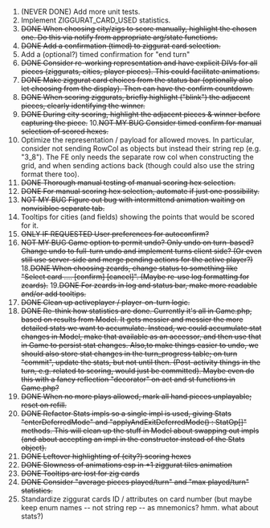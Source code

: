 1. (NEVER DONE) Add more unit tests.
2. Implement ZIGGURAT_CARD_USED statistics.
3. ~~DONE When choosing city/zigs to score manually, highlight the chosen one. Do this via notify from appropriate arg/state functions.~~
4. ~~DONE Add a confirmation (timed) to ziggurat card selection.~~
5. Add a (optional?) timed confirmation for "end turn"
6. ~~DONE Consider re-working representation and have explicit DIVs for all pieces (ziggurats, cities, player pieces). This could facilitate animations.~~
7. ~~DONE Make ziggurat card choices from the status bar (optionally also let choosing from the display). Then can have the confirm countdown.~~
8. ~~DONE When scoring ziggurats, briefly highlight ("blink") the adjacent pieces, clearly identifying the winner.~~
9. ~~DONE During city scoring, highlight the adjacent pieces & winner before capturing the piece.~~
10.~~NOT MY BUG Consider timed confirm for manual selection of scored hexes.~~
11. Optimize the representation / payload for allowed moves. In particular, consider not sending RowCol as objects but instead their string rep (e.g. "3_8"). The FE only needs the separate row col when constructing the grid, and when sending actions back (though could also use the string format there too).
12. ~~DONE Thorough manual testing of manual scoring hex selection.~~
13. ~~DONE For manual scoring hex selection, automate if just one possibility.~~
14. ~~NOT MY BUG Figure out bug with intermittend animation waiting on nonvisibloe separate tab.~~
15. Tooltips for cities (and fields) showing the points that would be scored for it.
16. ~~ONLY IF REQUESTED User preferences for autoconfirm?~~
17. ~~NOT MY BUG Game option to permit undo? Only undo on turn-based? Change undo to full-turn undo and implement turns client side? (Or even still use server-side and merge pending actions for the active player?)~~
18.~~DONE When choosing zcards, change status to something like "Select card .... [confirm] [cancel]". (Maybe re-use log formatting for zcards).~~
19.~~DONE For zcards in log and status bar, make more readable and/or add tooltips.~~
20. ~~DONE Clean up activeplayer / player-on-turn logic.~~
21. ~~DONE Re-think how statistics are done. Currently it's all in Game.php, based on results from Model. It gets messier and messier the more detailed stats we want to accumulate. Instead, we could accumulate stat changes in Model, make that available as an accessor, and then use that in Game to persist stat changes. Also,to make things easier to undo, we should also store stat changes in the turn_progress table; on turn "commit", update the stats, but not until then. (Post-activity things in the turn, e.g. related to scoring, would just be committed). Maybe even do this with a fancy reflection "decorator" on act and st functions in Game.php?~~
22. ~~DONE When no more plays allowed, mark all hand pieces unplayable; reset on refill.~~
23. ~~DONE Refactor Stats impls so a single impl is used, giving Stats "enterDeferredMode" and "applyAndExitDeferredMode() : StatOp[]" methods. This will clean up the stuff in Model about swapping out impls (and about accepting an impl in the constructor instead of the Stats object).~~
23. ~~DONE Leftover highlighting of (city?) scoring hexes~~
24. ~~DONE Slowness of animations esp in +1 ziggurat tiles animation~~
25. ~~DONE Tooltips are lost for zig cards~~
26. ~~DONE Consider "average pieces played/turn" and "max played/turn" statistics.~~
27. Standardize ziggurat cards ID / attributes on card number (but maybe keep enum names -- not string rep -- as mnemonics? hmm. what about stats?)
